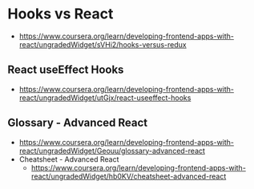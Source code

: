 # Hooks vs React
* https://www.coursera.org/learn/developing-frontend-apps-with-react/ungradedWidget/sVHi2/hooks-versus-redux
## React useEffect Hooks
* https://www.coursera.org/learn/developing-frontend-apps-with-react/ungradedWidget/utGjx/react-useeffect-hooks
## Glossary - Advanced React
* https://www.coursera.org/learn/developing-frontend-apps-with-react/ungradedWidget/Geouu/glossary-advanced-react
* Cheatsheet - Advanced React
    * https://www.coursera.org/learn/developing-frontend-apps-with-react/ungradedWidget/hb0KV/cheatsheet-advanced-react
